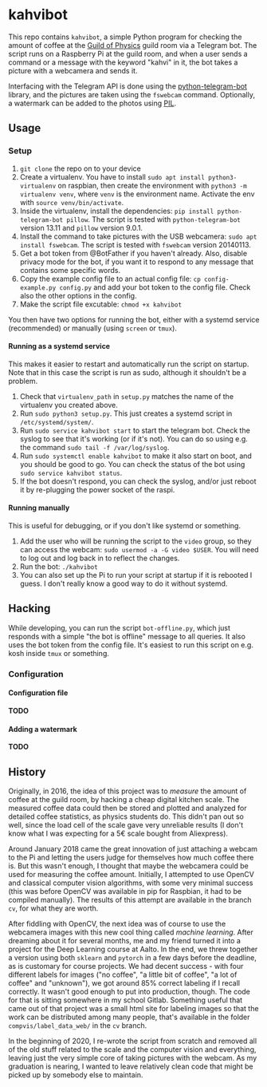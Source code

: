 # kahvibot

This repo contains `kahvibot`, a simple Python program for checking the amount of coffee at the
[Guild of Physics](http://www.fyysikkokilta.fi/) guild room via a Telegram bot.
The script runs on a Raspberry Pi at the guild room, and when a user sends a
command or a message with the keyword "kahvi" in it, the bot takes a picture
with a webcamera and sends it.

Interfacing with the Telegram API is done using the
[python-telegram-bot](https://github.com/python-telegram-bot/python-telegram-bot)
library, and the pictures are taken using the `fswebcam` command. Optionally, a
watermark can be added to the photos using
[PIL](https://pillow.readthedocs.io/en/stable/).


## Usage
### Setup

1. `git clone` the repo on to your device
1. Create a virtualenv. You have to install `sudo apt install python3-virtualenv` on raspbian, then create the environment with `python3 -m virtualenv venv`, where `venv` is the environment name. Activate the env with `source venv/bin/activate`.
1. Inside the virtualenv, install the dependencies: `pip install python-telegram-bot pillow`. The script is tested with `python-telegram-bot` version 13.11 and `pillow` version 9.0.1.
1. Install the command to take pictures with the USB webcamera: `sudo apt install fswebcam`. The script is tested with `fswebcam` version 20140113.
1. Get a bot token from @BotFather if you haven't already. Also, disable privacy mode for the bot, if you want it to respond to any message that contains some specific words.
1. Copy the example config file to an actual config file: `cp config-example.py config.py` and add your bot token to the config file. Check also the other options in the config.
1. Make the script file excutable: `chmod +x kahvibot`

You then have two options for running the bot, either with a systemd service (recommended) or manually (using `screen` or `tmux`).

#### Running as a systemd service
This makes it easier to restart and automatically run the script on startup.
Note that in this case the script is run as sudo, although it shouldn't be a
problem.

1. Check that `virtualenv_path` in `setup.py` matches the name of the virtualenv you created above.
1. Run `sudo python3 setup.py`. This just creates a systemd script in `/etc/systemd/system/`.
1. Run `sudo service kahvibot start` to start the telegram bot. Check the syslog to see that it's working (or if it's not). You can do so using e.g. the command `sudo tail -f /var/log/syslog`.
1. Run `sudo systemctl enable kahvibot` to make it also start on boot, and you should be good to go. You can check the status of the bot using `sudo service kahvibot status`.
1. If the bot doesn't respond, you can check the syslog, and/or just reboot it by re-plugging the power socket of the raspi.

#### Running manually
This is useful for debugging, or if you don't like systemd or something.

1. Add the user who will be running the script to the `video` group, so they can access the webcam: `sudo usermod -a -G video $USER`. You will need to log out and log back in to reflect the changes.
1. Run the bot: `./kahvibot`
1. You can also set up the Pi to run your script at startup if it is rebooted I guess. I don't really know a good way to do it without systemd.


## Hacking

While developing, you can run the script `bot-offline.py`, which just responds with a simple "the bot is offline" message to all queries. It also uses the bot token from the config file. It's easiest to run this script on e.g. kosh inside `tmux` or something.

### Configuration
#### Configuration file
**TODO**


#### Adding a watermark
**TODO**


## History

Originally, in 2016, the idea of this project was to _measure_ the amount of
coffee at the guild room, by hacking a cheap digital kitchen scale. The
measured coffee data could then be stored and plotted and analyzed for detailed
coffee statistics, as physics students do. This didn't pan out so well, since
the load cell of the scale gave very unreliable results (I don't know what I
was expecting for a 5€ scale bought from Aliexpress).

Around January 2018 came the great innovation of just attaching a webcam to the
Pi and letting the users judge for themselves how much coffee there is. But
this wasn't enough, I thought that maybe the webcamera could be used for
measuring the coffee amount.  Initially, I attempted to use OpenCV and
classical computer vision algorithms, with some very minimal success (this was
before OpenCV was available in pip for Raspbian, it had to be compiled
manually). The results of this attempt are available in the branch `cv`, for
what they are worth.

After fiddling with OpenCV, the next idea was of course to use the webcamera
images with this new cool thing called _machine learning_. After dreaming about
it for several months, me and my friend turned it into a project for the Deep
Learning course at Aalto. In the end, we threw together a version using both
`sklearn` and `pytorch` in a few days before the deadline, as is customary for
course projects. We had decent success - with four different labels for images
("no coffee", "a little bit of coffee", "a lot of coffee" and "unknown"), we
got around 85% correct labeling if I recall correctly. It wasn't good enough to
put into production, though. The code for that is sitting somewhere in my
school Gitlab. Something useful that came out of that project was a small html
site for labeling images so that the work can be distributed among many people,
that's available in the folder `compvis/label_data_web/` in the `cv` branch.

In the beginning of 2020, I re-wrote the script from scratch and removed all of
the old stuff related to the scale and the computer vision and everything,
leaving just the very simple core of taking pictures with the webcam. As my
graduation is nearing, I wanted to leave relatively clean code that might be
picked up by somebody else to maintain.
